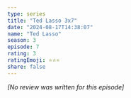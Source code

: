 ```yaml
---
type: series
title: "Ted Lasso 3x7"
date: "2024-08-17T14:38:07"
name: "Ted Lasso"
season: 3
episode: 7
rating: 3
ratingEmoji: ⭐️⭐️⭐️
share: false
---
```


*[No review was written for this episode]*

